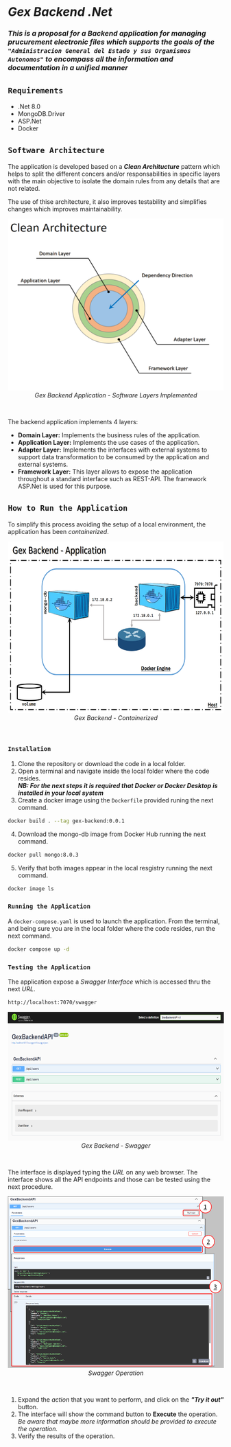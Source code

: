 # _Gex Backend .Net_

### _This is a proposal for a Backend application for managing prucurement electronic files which supports the goals of the `"Administracion General del Estado y sus Organismos Autonomos"` to encompass all the information and documentation in a unified manner_

## `Requirements`

- .Net 8.0
- MongoDB.Driver
- ASP.Net
- Docker

## `Software Architecture`

The application is developed based on a **_Clean Architucture_** pattern which helps to split the different concers and/or responsabilities in specific layers with the main objective to isolate the domain rules from any details that are not related.

The use of thise architecture, it also improves testability and simplifies changes which improves maintainability.

<p align="center">
<img src="./Static/CLEAN-ARCHITECTURE.png" alt="ca-diagram" width="550" height="400" />
<br>
<i>Gex Backend Application - Software Layers Implemented</i>
</p>
<br>

The backend application implements 4 layers:

- **Domain Layer:** Implements the business rules of the application.
- **Application Layer:** Implements the use cases of the application.
- **Adapter Layer:** Implements the interfaces with external systems to support data transformation to be consumed by the application and external systems.
- **Framework Layer:** This layer allows to expose the application throughout a standard interface such as REST-API. The framework ASP.Net is used for this purpose.

## `How to Run the Application`

To simplify this process avoiding the setup of a local environment, the application has been _containerized_.

<p align="center">
<img src="./Static/CONTAINERIZED-APPLICATION.png" alt="app-dockerized" width="550" height="400" />
<br>
<i>Gex Backend - Containerized</i>
</p>
<br>

### `Installation`

1. Clone the repository or download the code in a local folder.
2. Open a terminal and navigate inside the local folder where the code resides.  
   **_NB: For the next steps it is required that Docker or Docker Desktop is installed in your local system_**
3. Create a docker image using the `Dockerfile` provided runing the next command.

```bash
docker build . --tag gex-backend:0.0.1
```

4. Download the mongo-db image from Docker Hub running the next command.

```bash
docker pull mongo:8.0.3
```

5. Verify that both images appear in the local resgistry running the next command.

```bash
docker image ls
```

### `Running the Application`

A `docker-compose.yaml` is used to launch the application. From the terminal, and being sure you are in the local folder where the code resides, run the next command.

```bash
docker compose up -d
```

### `Testing the Application`

The application expose a _Swagger Interface_ which is accessed thru the next _URL_.

```bash
http://localhost:7070/swagger
```

<p align="center">
<img src="./Static/SWAGGER-UI.png" alt="swagger" width="700" height="300" />
<br>
<i>Gex Backend - Swagger</i>
</p>
<br>

The interface is displayed typing the _URL_ on any web browser. The interface shows all the API endpoints and those can be tested using the next procedure.

<p align="center">
<img src="./Static/SWAGGER-OPERATION.png" alt="procedure" width="700" height="400" />
<br>
<i>Swagger Operation</i>
</p>
<br>

1. Expand the _action_ that you want to perform, and click on the **_"Try it out"_** button.
2. The interface will show the command button to **Execute** the operation. _Be aware that maybe more information should be provided to execute the operation._
3. Verify the results of the operation.
